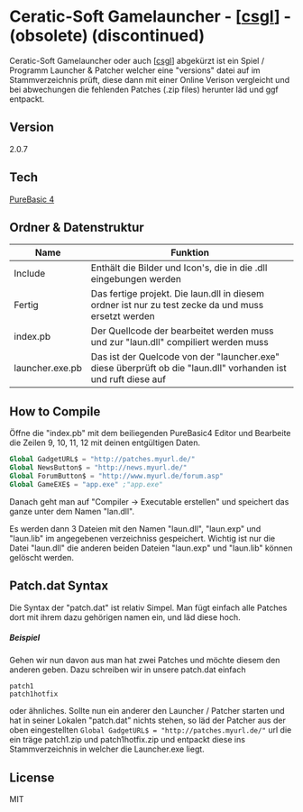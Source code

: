 # Ceratic-Soft Gamelauncher - [[csgl]] - (obsolete) (discontinued)

Ceratic-Soft Gamelauncher oder auch [[csgl]] abgekürzt ist ein Spiel / Programm Launcher & Patcher welcher eine "versions" datei auf im Stammverzeichnis prüft, diese dann mit einer Online Verison vergleicht und bei abwechungen die fehlenden Patches (.zip files) herunter läd und ggf entpackt.

## Version
2.0.7

## Tech
[PureBasic 4] 


## Ordner & Datenstruktur
Name | Funktion
------------ | -------------
Include | Enthält die Bilder und Icon's, die in die .dll eingebungen werden
Fertig | Das fertige projekt. Die laun.dll in diesem ordner ist nur zu test zecke da und muss ersetzt werden
index.pb | Der Quellcode der bearbeitet werden muss und zur "laun.dll" compiliert werden muss
launcher.exe.pb | Das ist der Quelcode von der "launcher.exe" diese überprüft ob die "laun.dll" vorhanden ist und ruft diese auf

## How to Compile
Öffne die "index.pb" mit dem beiliegenden PureBasic4 Editor und Bearbeite die Zeilen 9, 10, 11, 12 mit deinen entgültigen Daten.
```pb
Global GadgetURL$ = "http://patches.myurl.de/"
Global NewsButton$ = "http://news.myurl.de/"
Global ForumButton$ = "http://www.myurl.de/forum.asp"
Global GameEXE$ = "app.exe" ;"app.exe"
```

Danach geht man auf "Compiler -> Executable erstellen" und speichert das ganze unter dem Namen "lan.dll".

Es werden dann 3 Dateien mit den Namen "laun.dll", "laun.exp" und "laun.lib" im angegebenen verzeichniss gespeichert.
Wichtig ist nur die Datei "laun.dll" die anderen beiden Dateien "laun.exp" und "laun.lib" können gelöscht werden.

## Patch.dat Syntax
Die Syntax der "patch.dat" ist relativ Simpel. Man fügt einfach alle Patches dort mit ihrem dazu gehörigen namen ein, und läd diese hoch.

##### Beispiel
Gehen wir nun davon aus man hat zwei Patches und möchte diesem den anderen geben. Dazu schreiben wir in unsere patch.dat einfach  
```
patch1
patch1hotfix
```
oder ähnliches. Sollte nun ein anderer den Launcher / Patcher starten und hat in seiner Lokalen "patch.dat" nichts stehen, so läd der Patcher aus der oben eingestellten 
```Global GadgetURL$ = "http://patches.myurl.de/"``` url die ein träge patch1.zip und patch1hotfix.zip und entpackt diese ins Stammverzeichnis in welcher die Launcher.exe liegt.

License
---

MIT



   [csgl]:  https://github.com/ceratic/csgl/
   [PureBasic 4]: http://www.purebasic.com/german/index.php
   
